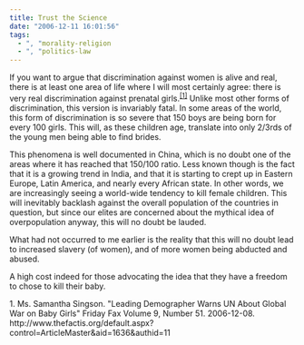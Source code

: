 ```yaml
---
title: Trust the Science
date: "2006-12-11 16:01:56"
tags:
  - ", "morality-religion
  - ", "politics-law
---
```

If you want to argue that discrimination against women is alive and real, there is at least one area of life where I will most certainly agree: there is very real discrimination against prenatal girls.<sup>[\[1\]][ref1]</sup>  Unlike most other forms of discrimination, this version is invariably fatal.  In some areas of the world, this form of discrimination is so severe that 150 boys are being born for every 100 girls.  This will, as these children age, translate into only 2/3rds of the young men being able to find brides.

This phenomena is well documented in China, which is no doubt one of the areas where it has reached that 150/100 ratio. Less known though is the fact that it is a growing trend in India, and that it is starting to crept up in Eastern Europe, Latin America, and nearly every African state.  In other words, we are increasingly seeing a world-wide tendency to kill female children.  This will inevitably backlash against the overall population of the countries in question, but since our elites are concerned about the mythical idea of overpopulation anyway, this will no doubt be lauded.

What had not occurred to me earlier is the reality that this will no doubt lead to increased slavery (of women), and of more women being abducted and abused.

A high cost indeed for those advocating the idea that they have a freedom to chose to kill their baby. 

<div markdown="1" class="postrefs">
1.  Ms. Samantha Singson.  "Leading Demographer Warns UN About Global War on Baby Girls" Friday Fax Volume 9, Number 51.  2006-12-08.  http://www.thefactis.org/default.aspx?control=ArticleMaster&aid=1636&authid=11
</div>

[ref1]: http://www.thefactis.org/default.aspx?control=ArticleMaster&aid=1636&authid=11 "Leading Demographer Warns UN About Global War on Baby Girls"

